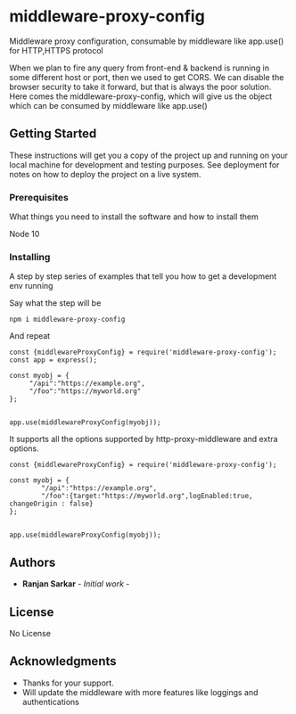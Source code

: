 # middleware-proxy-config

Middleware proxy configuration, consumable by middleware like app.use() for HTTP,HTTPS protocol

When we plan to fire any query from front-end & backend is running in some different host or port, then
we used to get CORS. We can disable the browser security to take it forward, but that is always the poor solution.
Here comes the middleware-proxy-config, which will give us the object which can be consumed by middleware like app.use()


## Getting Started

These instructions will get you a copy of the project up and running on your local machine for development and testing purposes. See deployment for notes on how to deploy the project on a live system.

### Prerequisites

What things you need to install the software and how to install them

Node 10


### Installing

A step by step series of examples that tell you how to get a development env running

Say what the step will be

```
npm i middleware-proxy-config
```

And repeat

```
const {middlewareProxyConfig} = require('middleware-proxy-config');
const app = express();

const myobj = {
     "/api":"https://example.org",
     "/foo":"https://myworld.org"
};
    
    
app.use(middlewareProxyConfig(myobj));

```

It supports all the options supported by http-proxy-middleware and extra options.

```
const {middlewareProxyConfig} = require('middleware-proxy-config');

const myobj = {
        "/api":"https://example.org",
        "/foo":{target:"https://myworld.org",logEnabled:true, changeOrigin : false}
};
    
    
app.use(middlewareProxyConfig(myobj));
```



## Authors

* **Ranjan Sarkar** - *Initial work* -


## License

No License

## Acknowledgments

* Thanks for your support.
* Will update the middleware with more features like loggings and authentications
